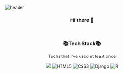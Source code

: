 ![header](https://capsule-render.vercel.app/api?type=wave&color=77A4F3&height=300&section=header&text=Dayeon&fontSize=90&fontColor=FFFFFF)

<h3 align = 'center'> Hi there 👋</h3>
<p align = 'center'> </p>

<br/>
  
<h3 align = 'center'>📚Tech Stack📚</h3>
<p align = 'center'> Techs that I've used at least once </p>
<p align = 'center'> <img src="https://img.shields.io/badge/Python-3776AB?style=for-the-badge&logo=python&logoColor=white" /> <img alt="HTML5" src="https://img.shields.io/badge/html5%20-%23E34F26.svg?&style=for-the-badge&logo=html5&logoColor=white"/> <img alt="CSS3" src="https://img.shields.io/badge/css3%20-%231572B6.svg?&style=for-the-badge&logo=css3&logoColor=white"/> <img alt="Django" src="https://img.shields.io/badge/django%20-%23092E20.svg?&style=for-the-badge&logo=django&logoColor=white"/> <img alt="R" src="https://img.shields.io/badge/r-%23276DC3.svg?&style=for-the-badge&logo=r&logoColor=white"/> </p>


<!--
**dayeonyang0324/dayeonyang0324** is a ✨ _special_ ✨ repository because its `README.md` (this file) appears on your GitHub profile.

Here are some ideas to get you started:

- 🔭 I’m currently working on ...
- 🌱 I’m currently learning ...
- 👯 I’m looking to collaborate on ...
- 🤔 I’m looking for help with ...
- 💬 Ask me about ...
- 📫 How to reach me: ...
- 😄 Pronouns: ...
- ⚡ Fun fact: ...
-->
